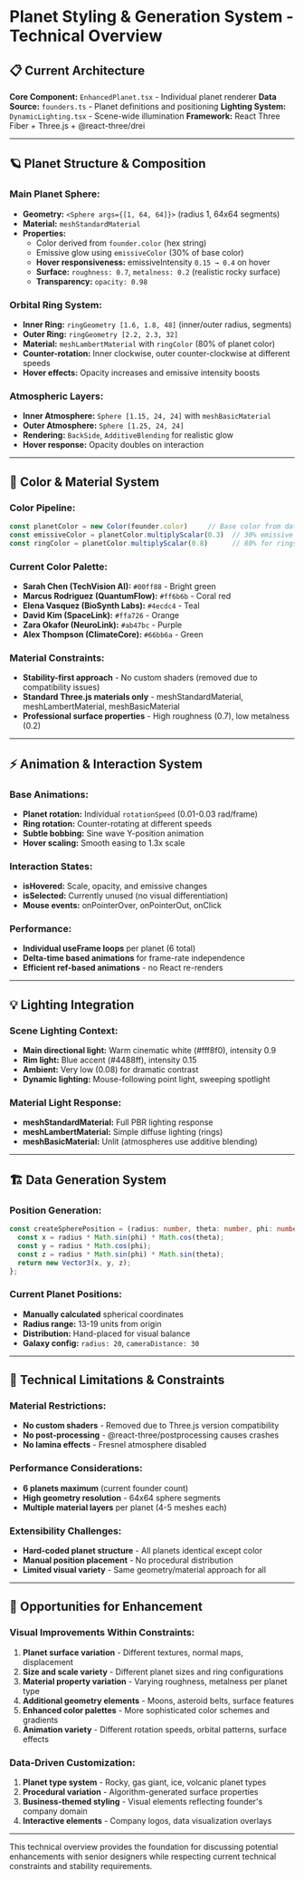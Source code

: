 # Planet Styling & Generation System - Technical Overview

## 📋 Current Architecture

**Core Component:** `EnhancedPlanet.tsx` - Individual planet renderer
**Data Source:** `founders.ts` - Planet definitions and positioning
**Lighting System:** `DynamicLighting.tsx` - Scene-wide illumination
**Framework:** React Three Fiber + Three.js + @react-three/drei

---

## 🪐 Planet Structure & Composition

### Main Planet Sphere:
- **Geometry:** `<Sphere args={[1, 64, 64]}>` (radius 1, 64x64 segments)
- **Material:** `meshStandardMaterial`
- **Properties:**
  - Color derived from `founder.color` (hex string)
  - Emissive glow using `emissiveColor` (30% of base color)
  - **Hover responsiveness:** emissiveIntensity `0.15 → 0.4` on hover
  - **Surface:** `roughness: 0.7`, `metalness: 0.2` (realistic rocky surface)
  - **Transparency:** `opacity: 0.98`

### Orbital Ring System:
- **Inner Ring:** `ringGeometry [1.6, 1.8, 48]` (inner/outer radius, segments)
- **Outer Ring:** `ringGeometry [2.2, 2.3, 32]`
- **Material:** `meshLambertMaterial` with `ringColor` (80% of planet color)
- **Counter-rotation:** Inner clockwise, outer counter-clockwise at different speeds
- **Hover effects:** Opacity increases and emissive intensity boosts

### Atmospheric Layers:
- **Inner Atmosphere:** `Sphere [1.15, 24, 24]` with `meshBasicMaterial`
- **Outer Atmosphere:** `Sphere [1.25, 24, 24]`
- **Rendering:** `BackSide`, `AdditiveBlending` for realistic glow
- **Hover response:** Opacity doubles on interaction

---

## 🎨 Color & Material System

### Color Pipeline:
```typescript
const planetColor = new Color(founder.color)     // Base color from data
const emissiveColor = planetColor.multiplyScalar(0.3)  // 30% emissive
const ringColor = planetColor.multiplyScalar(0.8)      // 80% for rings
```

### Current Color Palette:
- **Sarah Chen (TechVision AI):** `#00ff88` - Bright green
- **Marcus Rodriguez (QuantumFlow):** `#ff6b6b` - Coral red
- **Elena Vasquez (BioSynth Labs):** `#4ecdc4` - Teal
- **David Kim (SpaceLink):** `#ffa726` - Orange
- **Zara Okafor (NeuroLink):** `#ab47bc` - Purple
- **Alex Thompson (ClimateCore):** `#66bb6a` - Green

### Material Constraints:
- **Stability-first approach** - No custom shaders (removed due to compatibility issues)
- **Standard Three.js materials only** - meshStandardMaterial, meshLambertMaterial, meshBasicMaterial
- **Professional surface properties** - High roughness (0.7), low metalness (0.2)

---

## ⚡ Animation & Interaction System

### Base Animations:
- **Planet rotation:** Individual `rotationSpeed` (0.01-0.03 rad/frame)
- **Ring rotation:** Counter-rotating at different speeds
- **Subtle bobbing:** Sine wave Y-position animation
- **Hover scaling:** Smooth easing to 1.3x scale

### Interaction States:
- **isHovered:** Scale, opacity, and emissive changes
- **isSelected:** Currently unused (no visual differentiation)
- **Mouse events:** onPointerOver, onPointerOut, onClick

### Performance:
- **Individual useFrame loops** per planet (6 total)
- **Delta-time based animations** for frame-rate independence
- **Efficient ref-based animations** - no React re-renders

---

## 💡 Lighting Integration

### Scene Lighting Context:
- **Main directional light:** Warm cinematic white (#fff8f0), intensity 0.9
- **Rim light:** Blue accent (#4488ff), intensity 0.15
- **Ambient:** Very low (0.08) for dramatic contrast
- **Dynamic lighting:** Mouse-following point light, sweeping spotlight

### Material Light Response:
- **meshStandardMaterial:** Full PBR lighting response
- **meshLambertMaterial:** Simple diffuse lighting (rings)
- **meshBasicMaterial:** Unlit (atmospheres use additive blending)

---

## 🏗️ Data Generation System

### Position Generation:
```typescript
const createSpherePosition = (radius: number, theta: number, phi: number): Vector3 => {
  const x = radius * Math.sin(phi) * Math.cos(theta);
  const y = radius * Math.cos(phi);
  const z = radius * Math.sin(phi) * Math.sin(theta);
  return new Vector3(x, y, z);
};
```

### Current Planet Positions:
- **Manually calculated** spherical coordinates
- **Radius range:** 13-19 units from origin
- **Distribution:** Hand-placed for visual balance
- **Galaxy config:** `radius: 20`, `cameraDistance: 30`

---

## 🔧 Technical Limitations & Constraints

### Material Restrictions:
- **No custom shaders** - Removed due to Three.js version compatibility
- **No post-processing** - @react-three/postprocessing causes crashes
- **No lamina effects** - Fresnel atmosphere disabled

### Performance Considerations:
- **6 planets maximum** (current founder count)
- **High geometry resolution** - 64x64 sphere segments
- **Multiple material layers** per planet (4-5 meshes each)

### Extensibility Challenges:
- **Hard-coded planet structure** - All planets identical except color
- **Manual position placement** - No procedural distribution
- **Limited visual variety** - Same geometry/material approach for all

---

## 🎯 Opportunities for Enhancement

### Visual Improvements Within Constraints:
1. **Planet surface variation** - Different textures, normal maps, displacement
2. **Size and scale variety** - Different planet sizes and ring configurations
3. **Material property variation** - Varying roughness, metalness per planet type
4. **Additional geometry elements** - Moons, asteroid belts, surface features
5. **Enhanced color palettes** - More sophisticated color schemes and gradients
6. **Animation variety** - Different rotation speeds, orbital patterns, surface effects

### Data-Driven Customization:
1. **Planet type system** - Rocky, gas giant, ice, volcanic planet types
2. **Procedural variation** - Algorithm-generated surface properties
3. **Business-themed styling** - Visual elements reflecting founder's company domain
4. **Interactive elements** - Company logos, data visualization overlays

---

This technical overview provides the foundation for discussing potential enhancements with senior designers while respecting current technical constraints and stability requirements.